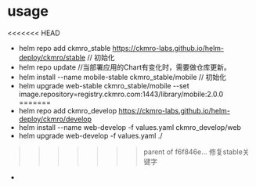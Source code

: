 
# usage

<<<<<<< HEAD
* helm repo add ckmro_stable https://ckmro-labs.github.io/helm-deploy/ckmro/stable  // 初始化
* helm repo update  //当部署应用的Chart有变化时，需要做仓库更新。
* helm install --name mobile-stable ckmro_stable/mobile       // 初始化
* helm upgrade web-stable ckmro_stable/mobile --set image.repository=registry.ckmro.com:1443/library/mobile:2.0.0
=======
* helm repo add ckmro_develop https://ckmro-labs.github.io/helm-deploy/ckmro/develop
* helm install --name web-develop -f values.yaml ckmro_develop/web
* helm upgrade web-develop -f values.yaml ./
>>>>>>> parent of f6f846e... 修复stable关键字
*

